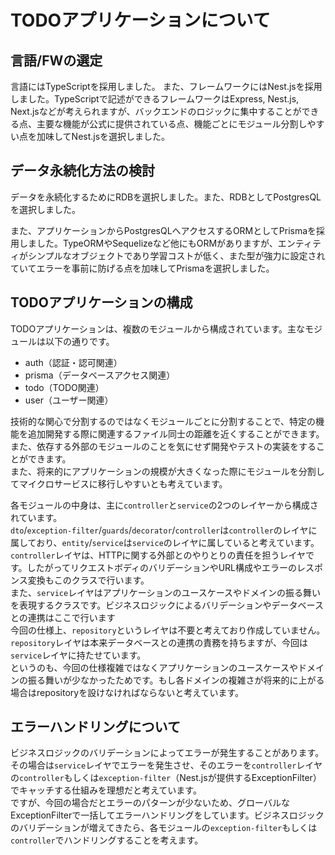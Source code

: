 # TODOアプリケーションについて

## 言語/FWの選定

言語にはTypeScriptを採用しました。
また、フレームワークにはNest.jsを採用しました。TypeScriptで記述ができるフレームワークはExpress, Nest.js, Next.jsなどが考えられますが、バックエンドのロジックに集中することができる点、主要な機能が公式に提供されている点、機能ごとにモジュール分割しやすい点を加味してNest.jsを選択しました。

## データ永続化方法の検討

データを永続化するためにRDBを選択しました。また、RDBとしてPostgresQLを選択しました。

また、アプリケーションからPostgresQLへアクセスするORMとしてPrismaを採用しました。TypeORMやSequelizeなど他にもORMがありますが、エンティティがシンプルなオブジェクトであり学習コストが低く、また型が強力に設定されていてエラーを事前に防げる点を加味してPrismaを選択しました。

## TODOアプリケーションの構成


TODOアプリケーションは、複数のモジュールから構成されています。主なモジュールは以下の通りです。

- auth（認証・認可関連）
- prisma（データベースアクセス関連）
- todo（TODO関連）
- user（ユーザー関連）

技術的な関心で分割するのではなくモジュールごとに分割することで、特定の機能を追加開発する際に関連するファイル同士の距離を近くすることができます。  
また、依存する外部のモジュールのことを気にせず開発やテストの実装をすることができます。  
また、将来的にアプリケーションの規模が大きくなった際にモジュールを分割してマイクロサービスに移行しやすいとも考えています。

各モジュールの中身は、主に`controller`と`service`の2つのレイヤーから構成されています。  
`dto`/`exception-filter`/`guards`/`decorator`/`controller`は`controller`のレイヤに属しており、`entity`/`service`は`service`のレイヤに属していると考えています。
`controller`レイヤは、HTTPに関する外部とのやりとりの責任を担うレイヤです。したがってリクエストボディのバリデーションやURL構成やエラーのレスポンス変換もこのクラスで行います。  
また、`service`レイヤはアプリケーションのユースケースやドメインの振る舞いを表現するクラスです。ビジネスロジックによるバリデーションやデータベースとの連携はここで行います  
今回の仕様上、`repository`というレイヤは不要と考えており作成していません。`repository`レイヤは本来データベースとの連携の責務を持ちますが、今回は`service`レイヤに持たせています。  
というのも、今回の仕様複雑ではなくアプリケーションのユースケースやドメインの振る舞いが少なかったためです。もし各ドメインの複雑さが将来的に上がる場合はrepositoryを設けなければならないと考えています。

## エラーハンドリングについて

ビジネスロジックのバリデーションによってエラーが発生することがあります。その場合は`service`レイヤでエラーを発生させ、そのエラーを`controller`レイヤの`controller`もしくは`exception-filter`（Nest.jsが提供するExceptionFilter）でキャッチする仕組みを理想だと考えています。  
ですが、今回の場合だとエラーのパターンが少ないため、グローバルなExceptionFilterで一括してエラーハンドリングをしています。ビジネスロジックのバリデーションが増えてきたら、各モジュールの`exception-filter`もしくは`controller`でハンドリングすることを考えます。

